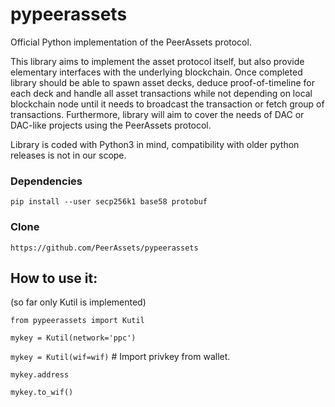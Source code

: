 # pypeerassets

Official Python implementation of the PeerAssets protocol.

This library aims to implement the asset protocol itself, but also provide elementary interfaces with the underlying blockchain.
Once completed library should be able to spawn asset decks, deduce proof-of-timeline for each deck and handle all asset transactions
while not depending on local blockchain node until it needs to broadcast the transaction or fetch group of transactions.
Furthermore, library will aim to cover the needs of DAC or DAC-like projects using the PeerAssets protocol.

Library is coded with Python3 in mind, compatibility with older python releases is not in our scope.

### Dependencies

`pip install --user secp256k1 base58 protobuf`

### Clone

`https://github.com/PeerAssets/pypeerassets`

## How to use it:

(so far only Kutil is implemented)

`from pypeerassets import Kutil`

`mykey = Kutil(network='ppc')`

`mykey = Kutil(wif=wif)` # Import privkey from wallet.

`mykey.address`

`mykey.to_wif()`
